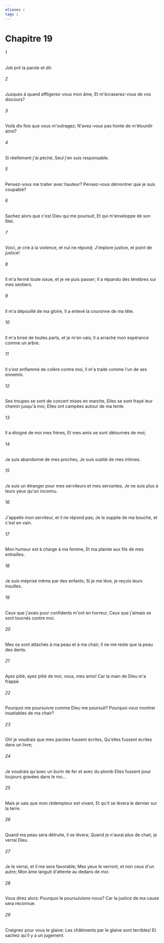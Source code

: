 ```yaml
---
aliases : 
tags : 
---
```


# Chapitre 19

###### 1
Job prit la parole et dit:
###### 2
Jusques à quand affligerez-vous mon âme, Et m'écraserez-vous de vos discours?
###### 3
Voilà dix fois que vous m'outragez; N'avez-vous pas honte de m'étourdir ainsi?
###### 4
Si réellement j'ai péché, Seul j'en suis responsable.
###### 5
Pensez-vous me traiter avec hauteur? Pensez-vous démontrer que je suis coupable?
###### 6
Sachez alors que c'est Dieu qui me poursuit, Et qui m'enveloppe de son filet.
###### 7
Voici, je crie à la violence, et nul ne répond; J'implore justice, et point de justice!
###### 8
Il m'a fermé toute issue, et je ne puis passer; Il a répandu des ténèbres sur mes sentiers.
###### 9
Il m'a dépouillé de ma gloire, Il a enlevé la couronne de ma tête.
###### 10
Il m'a brisé de toutes parts, et je m'en vais; Il a arraché mon espérance comme un arbre.
###### 11
Il s'est enflammé de colère contre moi, Il m'a traité comme l'un de ses ennemis.
###### 12
Ses troupes se sont de concert mises en marche, Elles se sont frayé leur chemin jusqu'à moi, Elles ont campées autour de ma tente.
###### 13
Il a éloigné de moi mes frères, Et mes amis se sont détournés de moi;
###### 14
Je suis abandonné de mes proches, Je suis oublié de mes intimes.
###### 15
Je suis un étranger pour mes serviteurs et mes servantes, Je ne suis plus à leurs yeux qu'un inconnu.
###### 16
J'appelle mon serviteur, et il ne répond pas; Je le supplie de ma bouche, et c'est en vain.
###### 17
Mon humeur est à charge à ma femme, Et ma plainte aux fils de mes entrailles.
###### 18
Je suis méprisé même par des enfants; Si je me lève, je reçois leurs insultes.
###### 19
Ceux que j'avais pour confidents m'ont en horreur, Ceux que j'aimais se sont tournés contre moi.
###### 20
Mes os sont attachés à ma peau et à ma chair; Il ne me reste que la peau des dents.
###### 21
Ayez pitié, ayez pitié de moi, vous, mes amis! Car la main de Dieu m'a frappé.
###### 22
Pourquoi me poursuivre comme Dieu me poursuit? Pourquoi vous montrer insatiables de ma chair?
###### 23
Oh! je voudrais que mes paroles fussent écrites, Qu'elles fussent écrites dans un livre;
###### 24
Je voudrais qu'avec un burin de fer et avec du plomb Elles fussent pour toujours gravées dans le roc...
###### 25
Mais je sais que mon rédempteur est vivant, Et qu'il se lèvera le dernier sur la terre.
###### 26
Quand ma peau sera détruite, il se lèvera; Quand je n'aurai plus de chair, je verrai Dieu.
###### 27
Je le verrai, et il me sera favorable; Mes yeux le verront, et non ceux d'un autre; Mon âme languit d'attente au dedans de moi.
###### 28
Vous direz alors: Pourquoi le poursuivions-nous? Car la justice de ma cause sera reconnue.
###### 29
Craignez pour vous le glaive: Les châtiments par le glaive sont terribles! Et sachez qu'il y a un jugement.
